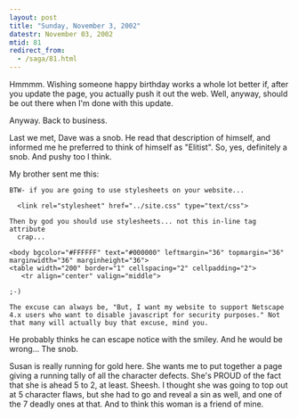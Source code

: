 ```yaml
---
layout: post
title: "Sunday, November 3, 2002"
datestr: November 03, 2002
mtid: 81
redirect_from:
  - /saga/81.html
---
```


Hmmmm. Wishing someone happy birthday works a whole lot better if, after you
update the page, you actually push it out the web. Well, anyway, should be out
there when I'm done with this update.

Anyway. Back to business.

Last we met, Dave was a snob. He read that description of himself, and informed
me he preferred to think of himself as "Elitist". So, yes, definitely
a snob. And pushy too I think.

My brother sent me this:

```
BTW- if you are going to use stylesheets on your website...

  <link rel="stylesheet" href="../site.css" type="text/css">

Then by god you should use stylesheets... not this in-line tag attribute 
  crap...

<body bgcolor="#FFFFFF" text="#000000" leftmargin="36" topmargin="36" 
marginwidth="36" marginheight="36">
<table width="200" border="1" cellspacing="2" cellpadding="2">
   <tr align="center" valign="middle">

;-)

The excuse can always be, "But, I want my website to support Netscape 
4.x users who want to disable javascript for security purposes." Not 
that many will actually buy that excuse, mind you.
```
He probably thinks he can escape notice with the smiley. And he would be wrong...
The snob.

Susan is really running for gold here. She wants me to put together a page
giving a running tally of all the character defects. She's PROUD of the fact
that she is ahead 5 to 2, at least. Sheesh. I thought she was going to top out
at 5 character flaws, but she had to go and reveal a sin as well, and one of
the 7 deadly ones at that. And to think this woman is a friend of mine.

